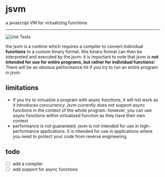 # jsvm

a javascript VM for virtualizing functions

---

![Unit Tests](https://github.com/aesthetic0001/jsvm/actions/workflows/tests.yml/badge.svg)

the jsvm is a runtime which requires a compiler to convert individual **functions** to a custom binary format. this binary format can then be interpreted and executed by the jsvm. it is important to note that jsvm is **not intended for use for entire programs, but rather for individual functions**! There will be an obvious performance hit if you try to run an entire program in jsvm.

## limitations

- if you try to virtualize a program with async functions, it will not work as it introduces concurrency. jsvm currently does not support async functions in the context of the whole program. however, you can use async functions within virtualized function as they have their own context
- performance is not guaranteed. jsvm is not intended for use in high-performance applications. it is intended for use in applications where you need to protect your code from reverse engineering

## todo

- [ ] add a compiler
- [ ] add support for async functions
